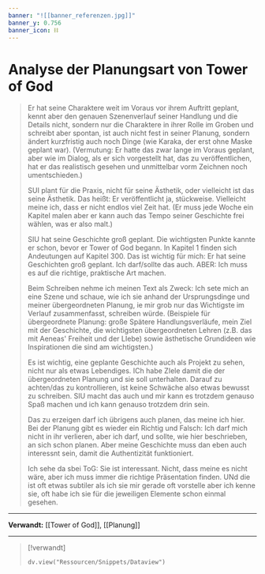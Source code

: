 ```yaml
---
banner: "![[banner_referenzen.jpg]]"
banner_y: 0.756
banner_icon: ⛓️
---
```


# Analyse der Planungsart von Tower of God

> Er hat seine Charaktere weit im Voraus vor ihrem Auftritt geplant, kennt aber den genauen Szenenverlauf seiner Handlung und die Details nicht, sondern nur die Charaktere in ihrer Rolle im Groben und schreibt aber spontan, ist auch nicht fest in seiner Planung, sondern ändert kurzfristig auch noch Dinge (wie Karaka, der erst ohne Maske geplant war). (Vermutung: Er hatte das zwar lange im Voraus geplant, aber wie im Dialog, als er sich vorgestellt hat, das zu veröffentlichen, hat er das realistisch gesehen und unmittelbar vorm Zeichnen noch umentschieden.)
> 
> SUI plant für die Praxis, nicht für seine Ästhetik, oder vielleicht ist das seine Ästhetik. Das heißt: Er veröffentlicht ja, stückweise. Vielleicht meine ich, dass er nicht endlos viel Zeit hat. (Er muss jede Woche ein Kapitel malen aber er kann auch das Tempo seiner Geschichte frei wählen, was er also malt.)
> 
> SIU hat seine Geschichte groß geplant. Die wichtigsten Punkte kannte er schon, bevor er Tower of God begann. In Kapitel 1 finden sich Andeutungen auf Kapitel 300. Das ist wichtig für mich: Er hat seine Geschichten groß geplant. Ich darf/sollte das auch. ABER: Ich muss es auf die richtige, praktische Art machen.
> 
> Beim Schreiben nehme ich meinen Text als Zweck: Ich sete mich an eine Szene und schaue, wie ich sie anhand der Ursprungsdinge und meiner übergeordneten Planung, ie mir grob nur das Wichtigste im Verlauf zusammenfasst, schreiben würde. (Beispiele für übergeordnete Planung: große Spätere Handlungsverläufe, mein Ziel mit der Geschichte, die wichtigsten übergeordneten Lehren (z.B. das mit Aeneas' Freiheit und der LIebe) sowie ästhetische Grundideen wie Inspirationen die sind am wichtigsten.)
> 
> Es ist wichtig, eine geplante Geschichte auch als Projekt zu sehen, nicht nur als etwas Lebendiges. ICh habe ZIele damit die der übergeordneten Planung und sie soll unterhalten. Darauf zu achten/das zu kontrollieren, ist keine Schwäche also etwas bewusst zu schreiben. SIU macht das auch und mir kann es trotzdem genauso Spaß machen und ich kann genauso trotzdem drin sein.
> 
> Das zu erzeigen darf ich übrigens auch planen, das meine ich hier. Bei der Planung gibt es wieder ein Richtig und Falsch: Ich darf mich nicht in ihr verlieren, aber ich darf, und sollte, wie hier beschrieben, an sich schon planen. Aber meine Geschichte muss dan eben auch interessnt sein, damit die Authentizität funktioniert.
> 
> Ich sehe da sbei ToG: Sie ist interessant. Nicht, dass meine es nicht wäre, aber ich muss immer die richtige Präsentation finden. UNd die ist oft etwas subtiler als ich sie mir gerade oft vorstelle aber ich kenne sie, oft habe ich sie für die jeweiligen Elemente schon einmal gesehen.

---

**Verwandt:** [[Tower of God]], [[Planung]]

---

> [!verwandt]
> ```dataviewjs
> dv.view("Ressourcen/Snippets/Dataview")
> ```